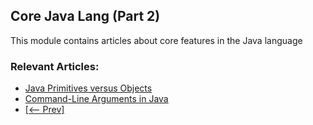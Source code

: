 ## Core Java Lang (Part 2)

This module contains articles about core features in the Java language

### Relevant Articles: 
- [Java Primitives versus Objects](https://www.baeldung.com/java-primitives-vs-objects)
- [Command-Line Arguments in Java](https://www.baeldung.com/java-command-line-arguments)
- [[<-- Prev]](/core-java-modules/core-java-lang)
